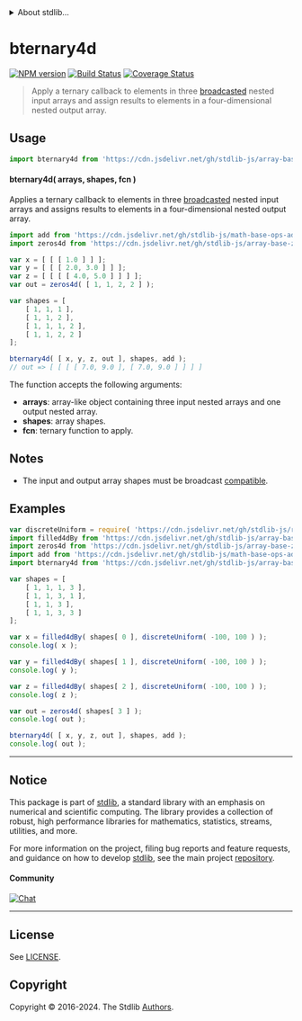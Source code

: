 <!--

@license Apache-2.0

Copyright (c) 2024 The Stdlib Authors.

Licensed under the Apache License, Version 2.0 (the "License");
you may not use this file except in compliance with the License.
You may obtain a copy of the License at

   http://www.apache.org/licenses/LICENSE-2.0

Unless required by applicable law or agreed to in writing, software
distributed under the License is distributed on an "AS IS" BASIS,
WITHOUT WARRANTIES OR CONDITIONS OF ANY KIND, either express or implied.
See the License for the specific language governing permissions and
limitations under the License.

-->


<details>
  <summary>
    About stdlib...
  </summary>
  <p>We believe in a future in which the web is a preferred environment for numerical computation. To help realize this future, we've built stdlib. stdlib is a standard library, with an emphasis on numerical and scientific computation, written in JavaScript (and C) for execution in browsers and in Node.js.</p>
  <p>The library is fully decomposable, being architected in such a way that you can swap out and mix and match APIs and functionality to cater to your exact preferences and use cases.</p>
  <p>When you use stdlib, you can be absolutely certain that you are using the most thorough, rigorous, well-written, studied, documented, tested, measured, and high-quality code out there.</p>
  <p>To join us in bringing numerical computing to the web, get started by checking us out on <a href="https://github.com/stdlib-js/stdlib">GitHub</a>, and please consider <a href="https://opencollective.com/stdlib">financially supporting stdlib</a>. We greatly appreciate your continued support!</p>
</details>

# bternary4d

[![NPM version][npm-image]][npm-url] [![Build Status][test-image]][test-url] [![Coverage Status][coverage-image]][coverage-url] <!-- [![dependencies][dependencies-image]][dependencies-url] -->

> Apply a ternary callback to elements in three [broadcasted][@stdlib/array/base/broadcast-array] nested input arrays and assign results to elements in a four-dimensional nested output array.

<section class="intro">

</section>

<!-- /.intro -->



<section class="usage">

## Usage

```javascript
import bternary4d from 'https://cdn.jsdelivr.net/gh/stdlib-js/array-base-broadcasted-ternary4d@deno/mod.js';
```

#### bternary4d( arrays, shapes, fcn )

Applies a ternary callback to elements in three [broadcasted][@stdlib/array/base/broadcast-array] nested input arrays and assigns results to elements in a four-dimensional nested output array.

```javascript
import add from 'https://cdn.jsdelivr.net/gh/stdlib-js/math-base-ops-add3@deno/mod.js';
import zeros4d from 'https://cdn.jsdelivr.net/gh/stdlib-js/array-base-zeros4d@deno/mod.js';

var x = [ [ [ 1.0 ] ] ];
var y = [ [ [ 2.0, 3.0 ] ] ];
var z = [ [ [ [ 4.0, 5.0 ] ] ] ];
var out = zeros4d( [ 1, 1, 2, 2 ] );

var shapes = [
    [ 1, 1, 1 ],
    [ 1, 1, 2 ],
    [ 1, 1, 1, 2 ],
    [ 1, 1, 2, 2 ]
];

bternary4d( [ x, y, z, out ], shapes, add );
// out => [ [ [ [ 7.0, 9.0 ], [ 7.0, 9.0 ] ] ] ]
```

The function accepts the following arguments:

-   **arrays**: array-like object containing three input nested arrays and one output nested array.
-   **shapes**: array shapes.
-   **fcn**: ternary function to apply.

</section>

<!-- /.usage -->

<section class="notes">

## Notes

-   The input and output array shapes must be broadcast [compatible][@stdlib/ndarray/base/broadcast-shapes].

</section>

<!-- /.notes -->

<section class="examples">

## Examples

<!-- eslint no-undef: "error" -->

```javascript
var discreteUniform = require( 'https://cdn.jsdelivr.net/gh/stdlib-js/random-base-discrete-uniform' ).factory;
import filled4dBy from 'https://cdn.jsdelivr.net/gh/stdlib-js/array-base-filled4d-by@deno/mod.js';
import zeros4d from 'https://cdn.jsdelivr.net/gh/stdlib-js/array-base-zeros4d@deno/mod.js';
import add from 'https://cdn.jsdelivr.net/gh/stdlib-js/math-base-ops-add3@deno/mod.js';
import bternary4d from 'https://cdn.jsdelivr.net/gh/stdlib-js/array-base-broadcasted-ternary4d@deno/mod.js';

var shapes = [
    [ 1, 1, 1, 3 ],
    [ 1, 1, 3, 1 ],
    [ 1, 1, 3 ],
    [ 1, 1, 3, 3 ]
];

var x = filled4dBy( shapes[ 0 ], discreteUniform( -100, 100 ) );
console.log( x );

var y = filled4dBy( shapes[ 1 ], discreteUniform( -100, 100 ) );
console.log( y );

var z = filled4dBy( shapes[ 2 ], discreteUniform( -100, 100 ) );
console.log( z );

var out = zeros4d( shapes[ 3 ] );
console.log( out );

bternary4d( [ x, y, z, out ], shapes, add );
console.log( out );
```

</section>

<!-- /.examples -->

<!-- Section for related `stdlib` packages. Do not manually edit this section, as it is automatically populated. -->

<section class="related">

</section>

<!-- /.related -->

<!-- Section for all links. Make sure to keep an empty line after the `section` element and another before the `/section` close. -->


<section class="main-repo" >

* * *

## Notice

This package is part of [stdlib][stdlib], a standard library with an emphasis on numerical and scientific computing. The library provides a collection of robust, high performance libraries for mathematics, statistics, streams, utilities, and more.

For more information on the project, filing bug reports and feature requests, and guidance on how to develop [stdlib][stdlib], see the main project [repository][stdlib].

#### Community

[![Chat][chat-image]][chat-url]

---

## License

See [LICENSE][stdlib-license].


## Copyright

Copyright &copy; 2016-2024. The Stdlib [Authors][stdlib-authors].

</section>

<!-- /.stdlib -->

<!-- Section for all links. Make sure to keep an empty line after the `section` element and another before the `/section` close. -->

<section class="links">

[npm-image]: http://img.shields.io/npm/v/@stdlib/array-base-broadcasted-ternary4d.svg
[npm-url]: https://npmjs.org/package/@stdlib/array-base-broadcasted-ternary4d

[test-image]: https://github.com/stdlib-js/array-base-broadcasted-ternary4d/actions/workflows/test.yml/badge.svg?branch=main
[test-url]: https://github.com/stdlib-js/array-base-broadcasted-ternary4d/actions/workflows/test.yml?query=branch:main

[coverage-image]: https://img.shields.io/codecov/c/github/stdlib-js/array-base-broadcasted-ternary4d/main.svg
[coverage-url]: https://codecov.io/github/stdlib-js/array-base-broadcasted-ternary4d?branch=main

<!--

[dependencies-image]: https://img.shields.io/david/stdlib-js/array-base-broadcasted-ternary4d.svg
[dependencies-url]: https://david-dm.org/stdlib-js/array-base-broadcasted-ternary4d/main

-->

[chat-image]: https://img.shields.io/gitter/room/stdlib-js/stdlib.svg
[chat-url]: https://app.gitter.im/#/room/#stdlib-js_stdlib:gitter.im

[stdlib]: https://github.com/stdlib-js/stdlib

[stdlib-authors]: https://github.com/stdlib-js/stdlib/graphs/contributors

[umd]: https://github.com/umdjs/umd
[es-module]: https://developer.mozilla.org/en-US/docs/Web/JavaScript/Guide/Modules

[deno-url]: https://github.com/stdlib-js/array-base-broadcasted-ternary4d/tree/deno
[deno-readme]: https://github.com/stdlib-js/array-base-broadcasted-ternary4d/blob/deno/README.md
[umd-url]: https://github.com/stdlib-js/array-base-broadcasted-ternary4d/tree/umd
[umd-readme]: https://github.com/stdlib-js/array-base-broadcasted-ternary4d/blob/umd/README.md
[esm-url]: https://github.com/stdlib-js/array-base-broadcasted-ternary4d/tree/esm
[esm-readme]: https://github.com/stdlib-js/array-base-broadcasted-ternary4d/blob/esm/README.md
[branches-url]: https://github.com/stdlib-js/array-base-broadcasted-ternary4d/blob/main/branches.md

[stdlib-license]: https://raw.githubusercontent.com/stdlib-js/array-base-broadcasted-ternary4d/main/LICENSE

[@stdlib/array/base/broadcast-array]: https://github.com/stdlib-js/array-base-broadcast-array/tree/deno

[@stdlib/ndarray/base/broadcast-shapes]: https://github.com/stdlib-js/ndarray-base-broadcast-shapes/tree/deno

</section>

<!-- /.links -->
